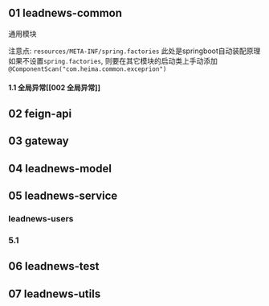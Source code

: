 ## 01 leadnews-common
通用模块

注意点: `resources/META-INF/spring.factories`
此处是springboot自动装配原理
如果不设置`spring.factories`, 则要在其它模块的启动类上手动添加`@ComponentScan("com.heima.common.exceprion")`

#### 1.1 全局异常[[002 全局异常]]

## 02 feign-api

## 03 gateway


## 04 leadnews-model
## 05 leadnews-service
### leadnews-users
### 5.1



## 06 leadnews-test

## 07 leadnews-utils




